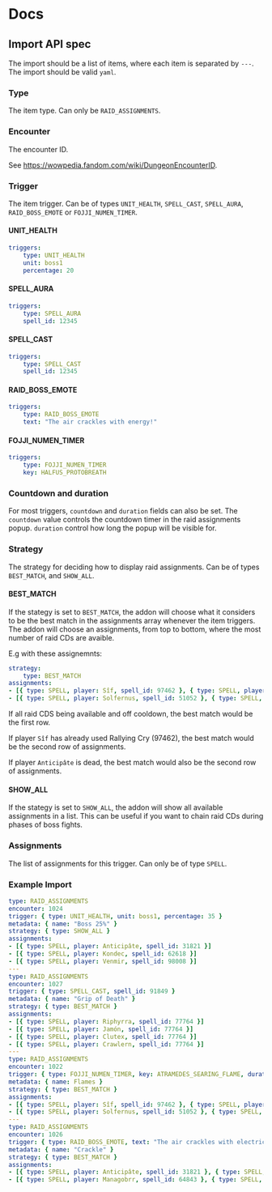 # Docs

## Import API spec

The import should be a list of items, where each item is separated by `---`. The import should be valid `yaml`.

### Type

The item type. Can only be `RAID_ASSIGNMENTS`.

### Encounter

The encounter ID.

See https://wowpedia.fandom.com/wiki/DungeonEncounterID.

### Trigger

The item trigger. Can be of types `UNIT_HEALTH`, `SPELL_CAST`, `SPELL_AURA`, `RAID_BOSS_EMOTE` or `FOJJI_NUMEN_TIMER`.

#### UNIT_HEALTH

```yaml
triggers:
    type: UNIT_HEALTH
    unit: boss1
    percentage: 20
```

#### SPELL_AURA

```yaml
triggers:
    type: SPELL_AURA
    spell_id: 12345
```

#### SPELL_CAST

```yaml
triggers:
    type: SPELL_CAST
    spell_id: 12345
```

#### RAID_BOSS_EMOTE

```yaml
triggers:
    type: RAID_BOSS_EMOTE
    text: "The air crackles with energy!"
```

#### FOJJI_NUMEN_TIMER

```yaml
triggers:
    type: FOJJI_NUMEN_TIMER
    key: HALFUS_PROTOBREATH
```

### Countdown and duration

For most triggers, `countdown` and `duration` fields can also be set. The `countdown` value controls the countdown timer in the raid assignments popup. `duration` control how long the popup will be visible for.

### Strategy

The strategy for deciding how to display raid assignments. Can be of types `BEST_MATCH`, and `SHOW_ALL`.

#### BEST_MATCH

If the stategy is set to `BEST_MATCH`, the addon will choose what it considers to be the best match in the assignments array whenever the item triggers. The addon will choose an assignments, from top to bottom, where
the most number of raid CDs are avaible.

E.g with these assignemnts:

```yaml
strategy:
    type: BEST_MATCH
assignments:
- [{ type: SPELL, player: Sîf, spell_id: 97462 }, { type: SPELL, player: Anticipâte, spell_id: 31821 }]
- [{ type: SPELL, player: Solfernus, spell_id: 51052 }, { type: SPELL, player: Kondec, spell_id: 62618 }]
```

If all raid CDS being available and off cooldown, the best match would be the first row.

If player `Sîf` has already used Rallying Cry (97462), the best match would be the second row of assignments.

If player `Anticipâte` is dead, the best match would also be the second row of assignments.

#### SHOW_ALL

If the stategy is set to `SHOW_ALL`, the addon will show all available assignments in a list. This can be useful if you want to chain raid CDs during phases of boss fights.

### Assignments

The list of assignments for this trigger. Can only be of type `SPELL`.

### Example Import

```yaml
type: RAID_ASSIGNMENTS
encounter: 1024
trigger: { type: UNIT_HEALTH, unit: boss1, percentage: 35 }
metadata: { name: "Boss 25%" }
strategy: { type: SHOW_ALL }
assignments:
- [{ type: SPELL, player: Anticipâte, spell_id: 31821 }]
- [{ type: SPELL, player: Kondec, spell_id: 62618 }]
- [{ type: SPELL, player: Venmir, spell_id: 98008 }]
---
type: RAID_ASSIGNMENTS
encounter: 1027
trigger: { type: SPELL_CAST, spell_id: 91849 }
metadata: { name: "Grip of Death" }
strategy: { type: BEST_MATCH }
assignments:
- [{ type: SPELL, player: Riphyrra, spell_id: 77764 }]
- [{ type: SPELL, player: Jamón, spell_id: 77764 }]
- [{ type: SPELL, player: Clutex, spell_id: 77764 }]
- [{ type: SPELL, player: Crawlern, spell_id: 77764 }]
---
type: RAID_ASSIGNMENTS
encounter: 1022
trigger: { type: FOJJI_NUMEN_TIMER, key: ATRAMEDES_SEARING_FLAME, duration: 7 }
metadata: { name: Flames }
strategy: { type: BEST_MATCH }
assignments: 
- [{ type: SPELL, player: Sîf, spell_id: 97462 }, { type: SPELL, player: Anticipâte, spell_id: 31821 }]
- [{ type: SPELL, player: Solfernus, spell_id: 51052 }, { type: SPELL, player: Kondec, spell_id: 62618 }]
---
type: RAID_ASSIGNMENTS
encounter: 1026
trigger: { type: RAID_BOSS_EMOTE, text: "The air crackles with electricity!", countdown: 5, duration: 10 }
metadata: { name: "Crackle" }
strategy: { type: BEST_MATCH }
assignments:
- [{ type: SPELL, player: Anticipâte, spell_id: 31821 }, { type: SPELL, player: Kondec, spell_id: 62618 }]
- [{ type: SPELL, player: Managobrr, spell_id: 64843 }, { type: SPELL, player: Venmir, spell_id: 98008 }]
```
